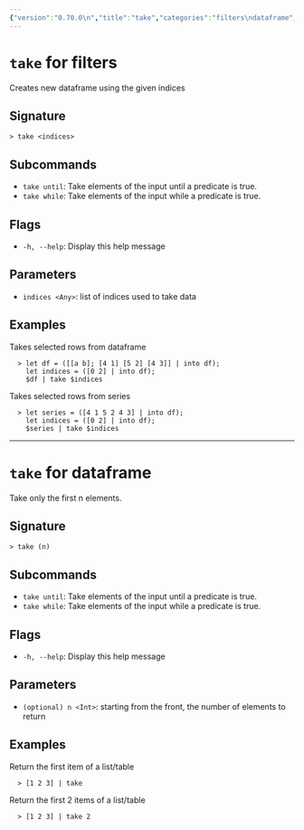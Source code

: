```yaml
---
{"version":"0.70.0\n","title":"take","categories":"filters\ndataframe","usage":"Creates new dataframe using the given indices\nTake only the first n elements.\n"}
---
```

<!-- THIS FILE IS GENERATED BY update_book_commands.cjs USING NUSHELL'S HELP COMMANDS.
REFRAIN FROM EDITING IT MANUALLY.-->
# <code>take</code> for filters

<div class='command-title'>Creates new dataframe using the given indices</div>

## Signature

```> take <indices>```

## Subcommands

 * ```take until```: Take elements of the input until a predicate is true.
 * ```take while```: Take elements of the input while a predicate is true.
## Flags

 * ```-h, --help```: Display this help message
## Parameters

 * ```indices <Any>```: list of indices used to take data
## Examples

  Takes selected rows from dataframe
```shell
  > let df = ([[a b]; [4 1] [5 2] [4 3]] | into df);
    let indices = ([0 2] | into df);
    $df | take $indices
```
  Takes selected rows from series
```shell
  > let series = ([4 1 5 2 4 3] | into df);
    let indices = ([0 2] | into df);
    $series | take $indices
```

---
# <code>take</code> for dataframe

<div class='command-title'>Take only the first n elements.</div>

## Signature

```> take (n)```

## Subcommands

 * ```take until```: Take elements of the input until a predicate is true.
 * ```take while```: Take elements of the input while a predicate is true.
## Flags

 * ```-h, --help```: Display this help message
## Parameters

 * ```(optional) n <Int>```: starting from the front, the number of elements to return
## Examples

  Return the first item of a list/table
```shell
  > [1 2 3] | take
```
  Return the first 2 items of a list/table
```shell
  > [1 2 3] | take 2
```



